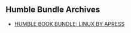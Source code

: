 ## Humble Bundle Archives

- [HUMBLE BOOK BUNDLE: LINUX BY APRESS](https://blog.edtechstar.com/humblebundle/web/linux-apress-books.html)


